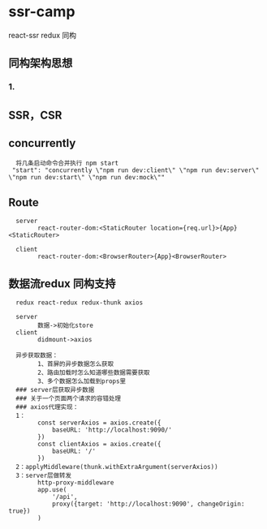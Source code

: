 # ssr-camp
react-ssr redux 同构

## 同构架构思想
### 1.
## SSR，CSR
## concurrently
      将几条启动命令合并执行 npm start
     "start": "concurrently \"npm run dev:client\" \"npm run dev:server\" \"npm run dev:start\" \"npm run dev:mock\""
## Route 
      server
            react-router-dom:<StaticRouter location={req.url}>{App}<StaticRouter>
            
      client
            react-router-dom:<BrowserRouter>{App}<BrowserRouter>

## 数据流redux 同构支持
      redux react-redux redux-thunk axios
      
      server
            数据->初始化store
      client
            didmount->axios
            
      异步获取数据：
            1、首屏的异步数据怎么获取
            2、路由加载时怎么知道哪些数据需要获取
            3、多个数据怎么加载到props里
      ### server层获取异步数据
      ### 关于一个页面两个请求的容错处理
      ### axios代理实现：
      1：
            const serverAxios = axios.create({
                baseURL: 'http://localhost:9090/'
            })
            const clientAxios = axios.create({
                baseURL: '/'
            })
      2：applyMiddleware(thunk.withExtraArgument(serverAxios))
      3：server层做转发
            http-proxy-middleware
            app.use(
                '/api',
                proxy({target: 'http://localhost:9090', changeOrigin: true})
            )
